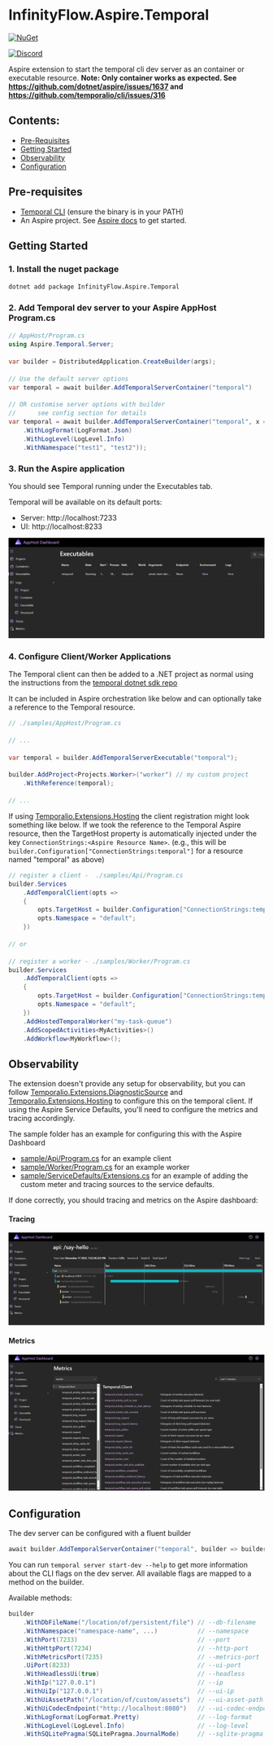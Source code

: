 # InfinityFlow.Aspire.Temporal

[![NuGet](https://img.shields.io/nuget/v/InfinityFlow.Aspire.Temporal.svg?style=flat)](http://www.nuget.org/profiles/InfinityFlow)
 
[![Discord](https://discordapp.com/api/guilds/1148334798524383292/widget.png?style=banner2)](https://discord.gg/PXJFbP7PKk)

Aspire extension to start the temporal cli dev server as an container or executable resource. 
**Note: Only container works as expected. See https://github.com/dotnet/aspire/issues/1637 and https://github.com/temporalio/cli/issues/316**


## Contents:
- [Pre-Requisites](#pre-requisites)
- [Getting Started](#getting-started)
- [Observability](#observability)
- [Configuration](#configuration)

## Pre-requisites

- [Temporal CLI](https://github.com/temporalio/cli) (ensure the binary is in your PATH)
- An Aspire project. See [Aspire docs](https://learn.microsoft.com/en-us/dotnet/aspire/get-started/aspire-overview) to get started.

## Getting Started

### 1. Install the nuget package

```sh
dotnet add package InfinityFlow.Aspire.Temporal
```

### 2. Add Temporal dev server to your Aspire AppHost Program.cs

```csharp
// AppHost/Program.cs
using Aspire.Temporal.Server;

var builder = DistributedApplication.CreateBuilder(args);

// Use the default server options
var temporal = await builder.AddTemporalServerContainer("temporal")

// OR customise server options with builder
//      see config section for details
var temporal = await builder.AddTemporalServerContainer("temporal", x => x
    .WithLogFormat(LogFormat.Json)
    .WithLogLevel(LogLevel.Info)
    .WithNamespace("test1", "test2"));
```

### 3. Run the Aspire application

You should see Temporal running under the Executables tab.

Temporal will be available on its default ports:
- Server: http://localhost:7233
- UI: http://localhost:8233

![Aspire dashboard temporal exe](./docs/aspire-dashboard-exe.png)

### 4. Configure Client/Worker Applications

The Temporal client can then be added to a .NET project as normal using the instructions from the [temporal dotnet sdk repo](https://github.com/temporalio/sdk-dotnet/)

It can be included in Aspire orchestration like below and can optionally take a reference to the Temporal resource.

```csharp
// ./samples/AppHost/Program.cs

// ...

var temporal = builder.AddTemporalServerExecutable("temporal");

builder.AddProject<Projects.Worker>("worker") // my custom project
    .WithReference(temporal);

// ...
```

If using [Temporalio.Extensions.Hosting](https://github.com/temporalio/sdk-dotnet/blob/main/src/Temporalio.Extensions.Hosting/README.md) the client registration might look something like below. If we took the reference to the Temporal Aspire resource, then the TargetHost property is automatically injected under the key `ConnectionStrings:<Aspire Resource Name>`. (e.g., this will be `builder.Configuration["ConnectionStrings:temporal"]` for a resource named "temporal" as above)

```csharp
// register a client -  ./samples/Api/Program.cs
builder.Services
    .AddTemporalClient(opts =>
    {
        opts.TargetHost = builder.Configuration["ConnectionStrings:temporal"]; // or just self-configure localhost:7233
        opts.Namespace = "default";
    })

// or

// register a worker - ./samples/Worker/Program.cs
builder.Services
    .AddTemporalClient(opts =>
    {
        opts.TargetHost = builder.Configuration["ConnectionStrings:temporal"]; // or just self-configure localhost:7233
        opts.Namespace = "default";
    })
    .AddHostedTemporalWorker("my-task-queue")
    .AddScopedActivities<MyActivities>()
    .AddWorkflow<MyWorkflow>();
```

## Observability

The extension doesn't provide any setup for observability, but you can follow [Temporalio.Extensions.DiagnosticSource](https://github.com/temporalio/sdk-dotnet/blob/main/src/Temporalio.Extensions.DiagnosticSource/README.md) and [Temporalio.Extensions.Hosting](https://github.com/temporalio/sdk-dotnet/blob/main/src/Temporalio.Extensions.Hosting/TemporalHostingServiceCollectionExtensions.cs) to configure this on the temporal client. If using the Aspire Service Defaults, you'll need to configure the metrics and tracing accordingly.

The sample folder has an example for configuring this with the Aspire Dashboard

- [sample/Api/Program.cs](./sample/Api/Program.cs) for an example client
- [sample/Worker/Program.cs](./sample/Worker/Program.cs) for an example worker
- [sample/ServiceDefaults/Extensions.cs](./sample/ServiceDefaults/Extensions.cs) for an example of adding the custom meter and tracing sources to the service defaults.

If done correctly, you should tracing and metrics on the Aspire dashboard:

#### Tracing

![aspire dashboard temporal tracing](./docs/aspire-dashboard-temporal-tracing.png)

#### Metrics

![aspire dashboard temporal metrics](./docs/aspire-dashboard-temporal-metrics.png)


## Configuration

The dev server can be configured with a fluent builder

```csharp
await builder.AddTemporalServerContainer("temporal", builder => builder.WithPort(1234))
```

You can run `temporal server start-dev --help` to get more information about the CLI flags on the dev server. All available flags are mapped to a method on the builder.

Available methods:

```csharp
builder
    .WithDbFileName("/location/of/persistent/file") // --db-filename
    .WithNamespace("namespace-name", ...)           // --namespace
    .WithPort(7233)                                 // --port
    .WithHttpPort(7234)                             // --http-port
    .WithMetricsPort(7235)                          // --metrics-port
    .UiPort(8233)                                   // --ui-port
    .WithHeadlessUi(true)                           // --headless
    .WithIp("127.0.0.1")                            // --ip
    .WithUiIp("127.0.0.1")                          // --ui-ip
    .WithUiAssetPath("/location/of/custom/assets")  // --ui-asset-path
    .WithUiCodecEndpoint("http://localhost:8080")   // --ui-codec-endpoint
    .WithLogFormat(LogFormat.Pretty)                // --log-format
    .WithLogLevel(LogLevel.Info)                    // --log-level
    .WithSQLitePragma(SQLitePragma.JournalMode)     // --sqlite-pragma
```
